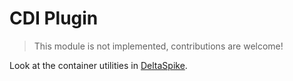 # CDI Plugin

> This module is not implemented, contributions are welcome!

Look at the container utilities in [DeltaSpike](https://deltaspike.apache.org/).

